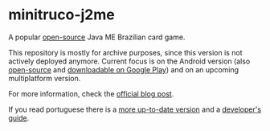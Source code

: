 minitruco-j2me
==============

A popular [open-source][6] Java ME Brazilian card game.

This repository is mostly for archive purposes, since this version is not actively deployed anymore. Current focus is on the Android version (also [open-source][4] and [downloadable on Google Play][5]) and on an upcoming multiplatform version.

For more information, check the [official blog post][1].

If you read portuguese there is a [more up-to-date version][2] and a [developer's guide][3].

[1]: http://chester.me/archives/2007/12/minitruco_free.html/
[2]: http://chester.me/minitruco
[3]: http://minitruco.googlecode.com/svn/trunk/miniTruco/docs/index.html
[4]: https://github.com/chesterbr/minitruco-android
[5]: https://play.google.com/store/apps/details?id=me.chester.minitruco&hl=en
[6]: LICENSE
